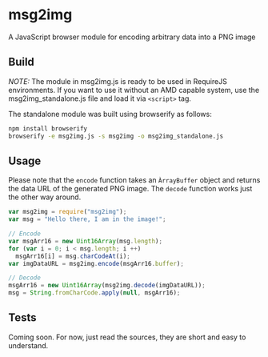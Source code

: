 # msg2img
A JavaScript browser module for encoding arbitrary data into a PNG image


## Build
*NOTE:* The module in msg2img.js is ready to be used in RequireJS environments. If you want to use it without an AMD capable system, use the msg2img_standalone.js file and load it via `<script>` tag.

The standalone module was built using browserify as follows:

```bash
npm install browserify
browserify -e msg2img.js -s msg2img -o msg2img_standalone.js
```

## Usage
Please note that the `encode` function takes an `ÀrrayBuffer` object and returns the data URL of the generated PNG image. The `decode` function works just the other way around.

```javascript
var msg2img = require("msg2img");
var msg = "Hello there, I am in the image!";

// Encode
var msgArr16 = new Uint16Array(msg.length);
for (var i = 0; i < msg.length; i ++)
  msgArr16[i] = msg.charCodeAt(i);
var imgDataURL = msg2img.encode(msgArr16.buffer);

// Decode
msgArr16 = new Uint16Array(msg2img.decode(imgDataURL));
msg = String.fromCharCode.apply(null, msgArr16);
```

## Tests
Coming soon. For now, just read the sources, they are short and easy to understand.
